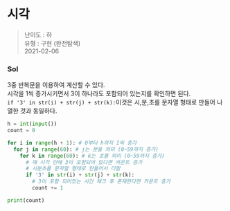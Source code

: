 # 시각
> 난이도 : 하   
> 유형 : 구현 (완전탐색)  
> 2021-02-06

### Sol
3중 반복문을 이용하여 계산할 수 있다.  
시각을 1씩 증가시키면서 3이 하나라도 포함되어 있는지를 확인하면 된다.  
`if '3' in str(i) + str(j) + str(k):`이것은 시,분,초를 문자열 형태로 만들어 나열한 것과 동일하다.
```python
h = int(input())
count = 0

for i in range(h + 1): # 0부터 h까지 1씩 증가
  for j in range(60): # j는 분을 의미 (0~59까지 증가)
    for k in range(60): # k는 초를 의미 (0~59까지 증가)
      # 매 시각 안에 3이 포함되어 있다면 카운트 증가
      # 시분초를 문자열 형태로 만들어서 더함
      if '3' in str(i) + str(j) + str(k): 
        # 3이 포함 되어있는 시간 체크 후 존재한다면 카운트 증가
        count += 1

print(count)
```
